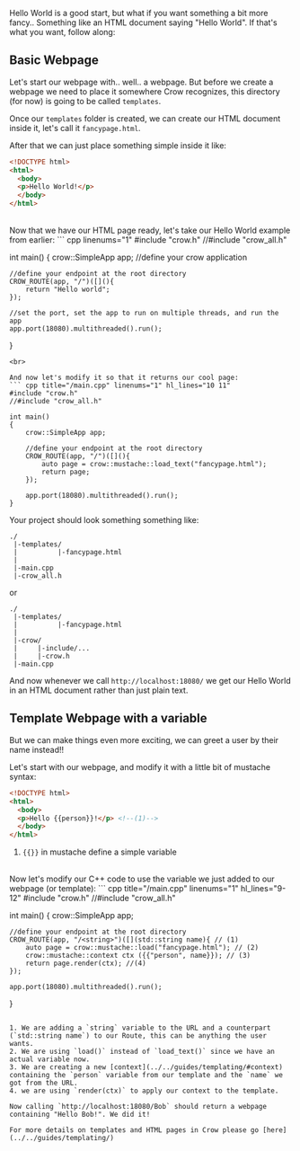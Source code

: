Hello World is a good start, but what if you want something a bit more fancy.. Something like an HTML document saying "Hello World". If that's what you want, follow along:

## Basic Webpage
Let's start our webpage with.. well.. a webpage. But before we create a webpage we need to place it somewhere Crow recognizes, this directory (for now) is going to be called `templates`.

Once our `templates` folder is created, we can create our HTML document inside it, let's call it `fancypage.html`.

After that we can just place something simple inside it like:
``` html title="templates/fancypage.html"
<!DOCTYPE html>
<html>
  <body>
  <p>Hello World!</p>
  </body>
</html>
```
<br>
Now that we have our HTML page ready, let's take our Hello World example from earlier:
``` cpp linenums="1"
#include "crow.h"
//#include "crow_all.h"

int main()
{
    crow::SimpleApp app; //define your crow application

    //define your endpoint at the root directory
    CROW_ROUTE(app, "/")([](){
        return "Hello world";
    });

    //set the port, set the app to run on multiple threads, and run the app
    app.port(18080).multithreaded().run();
}
```
<br>

And now let's modify it so that it returns our cool page:
``` cpp title="/main.cpp" linenums="1" hl_lines="10 11"
#include "crow.h"
//#include "crow_all.h"

int main()
{
    crow::SimpleApp app;

    //define your endpoint at the root directory
    CROW_ROUTE(app, "/")([](){
        auto page = crow::mustache::load_text("fancypage.html");
        return page;
    });

    app.port(18080).multithreaded().run();
}
```

Your project should look something something like:
```
./
 |-templates/
 |          |-fancypage.html
 |
 |-main.cpp
 |-crow_all.h
```
or
```
./
 |-templates/
 |          |-fancypage.html
 |
 |-crow/
 |     |-include/...
 |     |-crow.h
 |-main.cpp
```


And now whenever we call `http://localhost:18080/` we get our Hello World in an HTML document rather than just plain text.


## Template Webpage with a variable
But we can make things even more exciting, we can greet a user by their name instead!!

Let's start with our webpage, and modify it with a little bit of mustache syntax:
``` html title="templates/fancypage.html" hl_lines="4"
<!DOCTYPE html>
<html>
  <body>
  <p>Hello {{person}}!</p> <!--(1)-->
  </body>
</html>
```

1. `{{}}` in mustache define a simple variable

<br>
Now let's modify our C++ code to use the variable we just added to our webpage (or template):
``` cpp title="/main.cpp" linenums="1" hl_lines="9-12"
#include "crow.h"
//#include "crow_all.h"

int main()
{
    crow::SimpleApp app;

    //define your endpoint at the root directory
    CROW_ROUTE(app, "/<string>")([](std::string name){ // (1)
        auto page = crow::mustache::load("fancypage.html"); // (2)
        crow::mustache::context ctx ({{"person", name}}); // (3)
        return page.render(ctx); //(4)
    });

    app.port(18080).multithreaded().run();
}
```

1. We are adding a `string` variable to the URL and a counterpart (`std::string name`) to our Route, this can be anything the user wants.
2. We are using `load()` instead of `load_text()` since we have an actual variable now.
3. We are creating a new [context](../../guides/templating/#context) containing the `person` variable from our template and the `name` we got from the URL.
4. we are using `render(ctx)` to apply our context to the template.

Now calling `http://localhost:18080/Bob` should return a webpage containing "Hello Bob!". We did it!

For more details on templates and HTML pages in Crow please go [here](../../guides/templating/)
